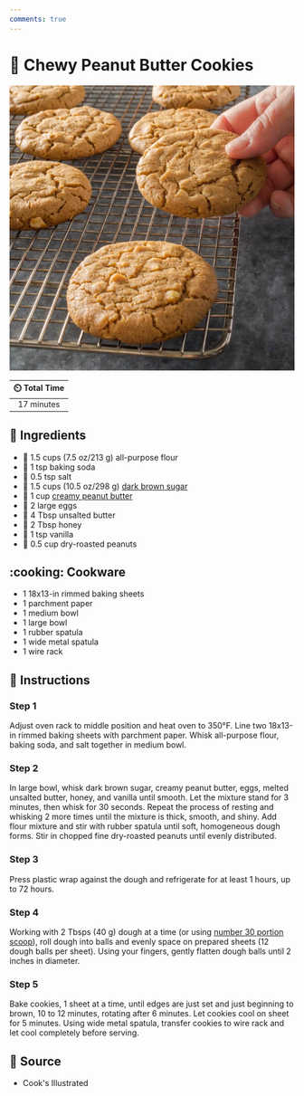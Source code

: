 ```yaml
---
comments: true
---
```

# :peanuts: Chewy Peanut Butter Cookies

![Chewy Peanut Butter Cookies](../assets/images/chewy-peanut-butter-cookies.jpg)

| :timer_clock: Total Time |
|:-----------------------: |
| 17 minutes |

## :salt: Ingredients

- :ear_of_rice: 1.5 cups (7.5 oz/213 g) all-purpose flour
- :rice: 1 tsp baking soda
- :salt: 0.5 tsp salt
- :maple_leaf: 1.5 cups (10.5 oz/298 g) [dark brown sugar][1]
- :peanuts: 1 cup [creamy peanut butter][2]
- :egg: 2 large eggs
- :butter: 4 Tbsp unsalted butter
- :honey_pot: 2 Tbsp honey
- :ice_cream: 1 tsp vanilla
- :peanuts: 0.5 cup dry-roasted peanuts

## :cooking: Cookware

- 1 18x13-in rimmed baking sheets
- 1 parchment paper
- 1 medium bowl
- 1 large bowl
- 1 rubber spatula
- 1 wide metal spatula
- 1 wire rack

## :pencil: Instructions

### Step 1

Adjust oven rack to middle position and heat oven to 350°F. Line two 18x13-in rimmed baking sheets with parchment
paper. Whisk all-purpose flour, baking soda, and salt together in medium bowl.

### Step 2

In large bowl, whisk dark brown sugar, creamy peanut butter, eggs, melted unsalted butter, honey, and vanilla until
smooth. Let the mixture stand for 3 minutes, then whisk for 30 seconds. Repeat the process of resting and whisking 2
more times until the mixture is thick, smooth, and shiny. Add flour mixture and stir with rubber spatula until soft,
homogeneous dough forms. Stir in chopped fine dry-roasted peanuts until evenly distributed.

### Step 3

Press plastic wrap against the dough and refrigerate for at least 1 hours, up to 72 hours.

### Step 4

Working with 2 Tbsps (40 g) dough at a time (or using [number 30 portion scoop][3]), roll dough into balls and evenly
space on prepared sheets (12 dough balls per sheet). Using your fingers, gently flatten dough balls until 2 inches in
diameter.

### Step 5

Bake cookies, 1 sheet at a time, until edges are just set and just beginning to brown, 10 to 12 minutes, rotating after
6 minutes. Let cookies cool on sheet for 5 minutes. Using wide metal spatula, transfer cookies to wire rack and let cool
completely before serving.

## :link: Source

- Cook's Illustrated

[1]: <../ingredients/brown-sugar.md>
[2]: <../ingredients/peanut-butter.md>
[3]: <../reference/measuring.md#cookie-scoop-conversion-chart>

